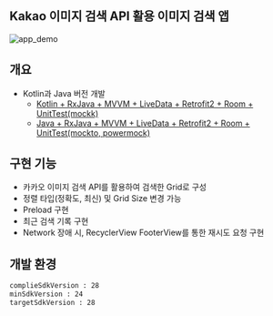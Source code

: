 
## Kakao 이미지 검색 API 활용 이미지 검색 앱

![app_demo](https://user-images.githubusercontent.com/20294749/67322924-b5ec6980-f54c-11e9-96f3-f2394375aab2.png)

## 개요
- Kotlin과 Java 버전 개발
  - [Kotlin + RxJava + MVVM + LiveData + Retrofit2 + Room + UnitTest(mockk)](https://github.com/ch-Yoon/ImageSearch/tree/kotlin-rx-mvvm-retrofit2-room)
  - [Java + RxJava + MVVM + LiveData + Retrofit2 + Room + UnitTest(mockto, powermock)](https://github.com/ch-Yoon/ImageSearch/tree/java-rx-mvvm-retrofit2-room)

## 구현 기능
- 카카오 이미지 검색 API를 활용하여 검색한 Grid로 구성
- 정렬 타입(정확도, 최신) 및 Grid Size 변경 가능
- Preload 구현
- 최근 검색 기록 구현
- Network 장애 시, RecyclerView FooterView를 통한 재시도 요청 구현

## 개발 환경
```xml
complieSdkVersion : 28
minSdkVersion : 24
targetSdkVersion : 28
```


